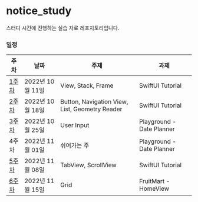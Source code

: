 # notice_study
스터디 시간에 진행하는 실습 자료 레포지토리입니다.

### 일정 
| 주차 | 날짜 | 주제 | 과제 | 
|---|---|---|---|
|[1주차](https://github.com/likelion-swiftui/notice_study/tree/main/20221011)|2022년 10월 11일|View, Stack, Frame|SwiftUI Tutorial|
|[2주차](https://github.com/likelion-swiftui/notice_study/tree/main/20221018)|2022년 10월 18일|Button, Navigation View, List, Geometry Reader|SwiftUI Tutorial|
|[3주차](https://github.com/likelion-swiftui/notice_study/tree/main/20221025)|2022년 10월 25일|User Input|Playground - Date Planner|
|4주차|2022년 11월 01일|쉬어가는 주|Playground - Date Planner|
|[5주차](https://github.com/likelion-swiftui/notice_study/tree/main/20221108)|2022년 11월 08일|TabView, ScrollView|SwiftUI Tutorial|
|[6주차](https://github.com/likelion-swiftui/notice_study/tree/main/20221115)|2022년 11월 15일|Grid|FruitMart - HomeView|
